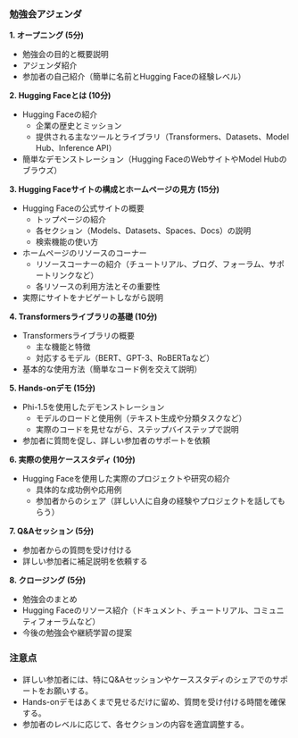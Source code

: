### 勉強会アジェンダ

**1. オープニング (5分)**
- 勉強会の目的と概要説明
- アジェンダ紹介
- 参加者の自己紹介（簡単に名前とHugging Faceの経験レベル）

**2. Hugging Faceとは (10分)**
- Hugging Faceの紹介
  - 企業の歴史とミッション
  - 提供される主なツールとライブラリ（Transformers、Datasets、Model Hub、Inference API）
- 簡単なデモンストレーション（Hugging FaceのWebサイトやModel Hubのブラウズ）

**3. Hugging Faceサイトの構成とホームページの見方 (15分)**
- Hugging Faceの公式サイトの概要
  - トップページの紹介
  - 各セクション（Models、Datasets、Spaces、Docs）の説明
  - 検索機能の使い方
- ホームページのリソースのコーナー
  - リソースコーナーの紹介（チュートリアル、ブログ、フォーラム、サポートリンクなど）
  - 各リソースの利用方法とその重要性
- 実際にサイトをナビゲートしながら説明

**4. Transformersライブラリの基礎 (10分)**
- Transformersライブラリの概要
  - 主な機能と特徴
  - 対応するモデル（BERT、GPT-3、RoBERTaなど）
- 基本的な使用方法（簡単なコード例を交えて説明）

**5. Hands-onデモ (15分)**
- Phi-1.5を使用したデモンストレーション
  - モデルのロードと使用例（テキスト生成や分類タスクなど）
  - 実際のコードを見せながら、ステップバイステップで説明
- 参加者に質問を促し、詳しい参加者のサポートを依頼

**6. 実際の使用ケーススタディ (10分)**
- Hugging Faceを使用した実際のプロジェクトや研究の紹介
  - 具体的な成功例や応用例
  - 参加者からのシェア（詳しい人に自身の経験やプロジェクトを話してもらう）

**7. Q&Aセッション (5分)**
- 参加者からの質問を受け付ける
- 詳しい参加者に補足説明を依頼する

**8. クロージング (5分)**
- 勉強会のまとめ
- Hugging Faceのリソース紹介（ドキュメント、チュートリアル、コミュニティフォーラムなど）
- 今後の勉強会や継続学習の提案

### 注意点
- 詳しい参加者には、特にQ&Aセッションやケーススタディのシェアでのサポートをお願いする。
- Hands-onデモはあくまで見せるだけに留め、質問を受け付ける時間を確保する。
- 参加者のレベルに応じて、各セクションの内容を適宜調整する。
